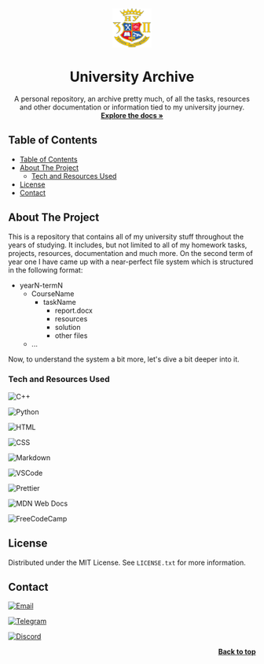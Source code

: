<a name="readme-top"></a>

<!-- PROJECT LOGO -->
<br />
<div align="center">
  <a href="https://github.com/seesmof/university">
    <img src="./blueprint/logo.png" alt="Logo" width="80" height="80">
  </a>

<h1 align="center">University Archive</h1>

  <p align="center">
    A personal repository, an archive pretty much, of all the tasks, resources and other documentation or information tied to my university journey.
    <br />
    <a href="https://github.com/seesmof/university"><strong>Explore the docs »</strong></a>
    <br />
  </p>
</div>

<!-- TABLE OF CONTENTS -->

## Table of Contents

- [Table of Contents](#table-of-contents)
- [About The Project](#about-the-project)
  - [Tech and Resources Used](#tech-and-resources-used)
- [License](#license)
- [Contact](#contact)

<!-- ABOUT THE PROJECT -->

## About The Project

This is a repository that contains all of my university stuff throughout the years of studying. It includes, but not limited to all of my homework tasks, projects, resources, documentation and much more. On the second term of year one I have came up with a near-perfect file system which is structured in the following format:

- yearN-termN
  - CourseName
    - taskName
      - report.docx
      - resources
      - solution
      - other files
  - ...

Now, to understand the system a bit more, let's dive a bit deeper into it.

### Tech and Resources Used

![C++](https://img.shields.io/badge/C%2B%2B-00599C?style=for-the-badge&logo=c%2B%2B&logoColor=white)
<br>

![Python](https://img.shields.io/badge/Python-3776AB?style=for-the-badge&logo=python&logoColor=white)
<br>

![HTML](https://img.shields.io/badge/HTML-239120?style=for-the-badge&logo=html5&logoColor=white)
<br>

![CSS](https://img.shields.io/badge/CSS-239120?&style=for-the-badge&logo=css3&logoColor=white)
<br>

![Markdown](https://img.shields.io/badge/Markdown-000000?style=for-the-badge&logo=markdown&logoColor=white)
<br>

![VSCode](https://img.shields.io/badge/Visual_Studio_Code-0078D4?style=for-the-badge&logo=visual%20studio%20code&logoColor=white)
<br>

![Prettier](https://img.shields.io/badge/prettier-1A2C34?style=for-the-badge&logo=prettier&logoColor=F7BA3E)
<br>

![MDN Web Docs](https://img.shields.io/badge/MDN_Web_Docs-black?style=for-the-badge&logo=mdnwebdocs&logoColor=white)
<br>

![FreeCodeCamp](https://img.shields.io/badge/freecodecamp-27273D?style=for-the-badge&logo=freecodecamp&logoColor=white)
<br>

<!-- LICENSE -->

## License

Distributed under the MIT License. See `LICENSE.txt` for more information.

<!-- CONTACT -->

## Contact

[![Email](https://img.shields.io/badge/Gmail-D14836?style=for-the-badge&logo=gmail&logoColor=white)](mailto:seesmwork@gmail.com)
<br>

[![Telegram](https://img.shields.io/badge/Telegram-2CA5E0?style=for-the-badge&logo=telegram&ogoColor=white)](https://t.me/seesmof)
<br>

[![Discord](https://img.shields.io/badge/Discord-7289DA?style=for-the-badge&logo=discord&logoColor=white)](https://discordapp.com/users/289998109226958858)
<br>

<p align="right"><a href="#readme-top"><strong>Back to top</strong></a></p>

